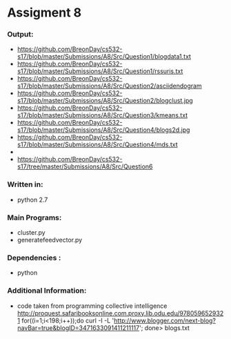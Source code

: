 # **Assigment 8**

### Output:
* https://github.com/BreonDay/cs532-s17/blob/master/Submissions/A8/Src/Question1/blogdata1.txt
* https://github.com/BreonDay/cs532-s17/blob/master/Submissions/A8/Src/Question1/rssuris.txt
* https://github.com/BreonDay/cs532-s17/blob/master/Submissions/A8/Src/Question2/asciidendogram
* https://github.com/BreonDay/cs532-s17/blob/master/Submissions/A8/Src/Question2/blogclust.jpg
* https://github.com/BreonDay/cs532-s17/blob/master/Submissions/A8/Src/Question3/kmeans.txt
* https://github.com/BreonDay/cs532-s17/blob/master/Submissions/A8/Src/Question4/blogs2d.jpg
* https://github.com/BreonDay/cs532-s17/blob/master/Submissions/A8/Src/Question4/mds.txt
* 
* https://github.com/BreonDay/cs532-s17/tree/master/Submissions/A8/Src/Question6

### Written in:
* python 2.7

### Main Programs:
* cluster.py
* generatefeedvector.py

### Dependencies :
* python 

### Additional Information:
* code taken from programming collective intelligence http://proquest.safaribooksonline.com.proxy.lib.odu.edu/9780596529321
for((i=1;i<198;i++));do curl -I -L 'http://www.blogger.com/next-blog?navBar=true&blogID=3471633091411211117'; done> blogs.txt
